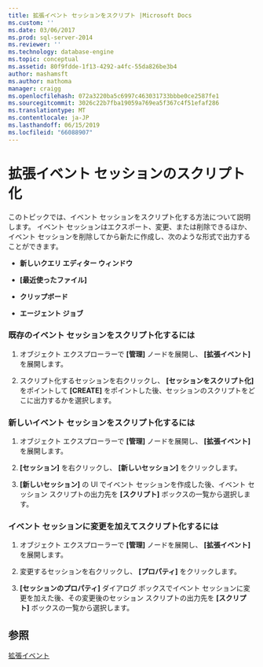 ```yaml
---
title: 拡張イベント セッションをスクリプト |Microsoft Docs
ms.custom: ''
ms.date: 03/06/2017
ms.prod: sql-server-2014
ms.reviewer: ''
ms.technology: database-engine
ms.topic: conceptual
ms.assetid: 80f9fdde-1f13-4292-a4fc-55da826be3b4
author: mashamsft
ms.author: mathoma
manager: craigg
ms.openlocfilehash: 072a3220ba5c6997c463031733bbbe0ce2587fe1
ms.sourcegitcommit: 3026c22b7fba19059a769ea5f367c4f51efaf286
ms.translationtype: MT
ms.contentlocale: ja-JP
ms.lasthandoff: 06/15/2019
ms.locfileid: "66088907"
---
```

# <a name="script-an-extended-event-session"></a>拡張イベント セッションのスクリプト化
  このトピックでは、イベント セッションをスクリプト化する方法について説明します。 イベント セッションはエクスポート、変更、または削除できるほか、イベント セッションを削除してから新たに作成し、次のような形式で出力することができます。  
  
-   **新しいクエリ エディター ウィンドウ**  
  
-   **[最近使ったファイル]**  
  
-   **クリップボード**  
  
-   **エージェント ジョブ**  
  
### <a name="to-script-an-existing-event-session"></a>既存のイベント セッションをスクリプト化するには  
  
1.  オブジェクト エクスプローラーで **[管理]** ノードを展開し、 **[拡張イベント]** を展開します。  
  
2.  スクリプト化するセッションを右クリックし、 **[セッションをスクリプト化]** をポイントして **[CREATE]** をポイントした後、セッションのスクリプトをどこに出力するかを選択します。  
  
### <a name="to-script-a-new-event-session"></a>新しいイベント セッションをスクリプト化するには  
  
1.  オブジェクト エクスプローラーで **[管理]** ノードを展開し、 **[拡張イベント]** を展開します。  
  
2.  **[セッション]** を右クリックし、 **[新しいセッション]** をクリックします。  
  
3.  **[新しいセッション]** の UI でイベント セッションを作成した後、イベント セッション スクリプトの出力先を **[スクリプト]** ボックスの一覧から選択します。  
  
### <a name="to-script-a-modified-event-session"></a>イベント セッションに変更を加えてスクリプト化するには  
  
1.  オブジェクト エクスプローラーで **[管理]** ノードを展開し、 **[拡張イベント]** を展開します。  
  
2.  変更するセッションを右クリックし、 **[プロパティ]** をクリックします。  
  
3.  **[セッションのプロパティ]** ダイアログ ボックスでイベント セッションに変更を加えた後、その変更後のセッション スクリプトの出力先を **[スクリプト]** ボックスの一覧から選択します。  
  
## <a name="see-also"></a>参照  
 [拡張イベント](../relational-databases/extended-events/extended-events.md)  
  
  
